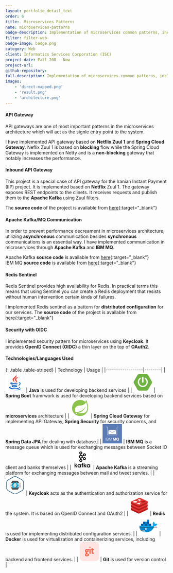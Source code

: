 ```yaml
---
layout: portfolio_detail_text
order: 6
title:  Microservices Patterns
name: microservices-patterns
badge-description: Implementation of microservices common patterns, including API gateway, async communication, redis sentinel, and security through OCID.
filter: filter-web
badge-image: badge.png
category: Web
client: Informatics Services Corporation (ISC)
project-date: Fall 208 - Now
project-url:
github-repository:
full-description: Implementation of microservices common patterns, including API gateway, async communication, redis sentinel, and security through OCID.
images:
    - 'direct-mapped.png'
    - 'result.png'
    - 'architecture.png'
---
```

#### API Gateway
API gateways are one of most important patterns in the microservices architecture which will act as the signle entry point to the system.

I have implemented API gateway based on **Netflix Zuul 1** and **Spring Cloud Gateway**. Neflix Zuul 1 is based on **blocking** flow while the Spring Cloud Gateway is implemented on Netty and is a **non-blocking** gateway that notably increases the performance.
#### Inbound API Gateway
This project is a special case of API gateway for the Iranian Instant Payment (IIP) project. It is implemented based on **Netflix** Zuul 1. The gateway exposes REST endpoints to the clinets. It receives requests and publish them to the **Apache Kafka** using Zuul filters. 

The **source code** of the project is available from [here](https://github.com/abradat/inbound-gateway){:target="_blank"}
#### Apache Kafka/MQ Communication
In order to prevent performance decreament in microservices architecture, utilizing **asynchronous** communication besides **synchronous** communications is an essential way. I have implemented communication in microservices through **Apache Kafka** and **IBM MQ**.

Apache Kafka **source code** is available from [here](https://github.com/Abradat/microservice-kafka-messaging){:target="_blank"}  
IBM MQ **source code** is available from [here](https://github.com/Abradat/microservice-mq-messaging){:target="_blank"}
#### Redis Sentinel
Redis Sentinel provides high availability for Redis. In practical terms this means that using Sentinel you can create a Redis deployment that resists without human intervention certain kinds of failures.

I implemented Redis sentinel as a pattern for **distributed configuration** for our services. The **source code** of the project is available from [here](https://github.com/abradat/redis-sentinel){:target="_blank"}
#### Security with OIDC
I implemented security pattern for microservices using **Keycloak**. It provides **OpenID Connect (OIDC)** a thin layer on the top of **OAuth2**.

#### Technologies/Languages Used

{: .table .table-striped}
| Technology | Usage |
|------------------|--------|
| <img src="/assets/img/portfolio/technologies/java.png" width="60" height="60"> | **Java** is used for developing backend services |
| <img src="/assets/img/portfolio/technologies/spring-boot.png" width="60" height="60"> | **Spring Boot** framrwork is used for developing backend services based on **microservices** architecture |
| <img src="/assets/img/portfolio/technologies/spring.png" width="60" height="60"> | **Spring Cloud Gateway** for implementing API Gateway, **Spring Security** for security concerns, and **Spring Data JPA** for dealing with database.|
| <img src="/assets/img/portfolio/technologies/ibm-mq.png" width="60" height="60"> | **IBM MQ** is a message queue which is used for exchanging messages between Socket IO client and banks themselves |
| <img src="/assets/img/portfolio/technologies/kafka.png" width="60" height="60"> | **Apache Kafka** is a streaming platform for exchanging messages between mail and tweet servies. |
| <img src="/assets/img/portfolio/technologies/keycloak.png" width="60" height="60"> | **Keycloak** acts as the authentication and authorization service for the system. It is based on OpenID Connect and OAuth2 |
| <img src="/assets/img/portfolio/technologies/redis.png" width="60" height="60"> | **Redis** is used for implementing distributed configuration services. |
| <img src="/assets/img/portfolio/technologies/docker.png" width="60" height="60"> | **Docker** is used for virtualization and containerizing services, including backend and frontend services. |
| <img src="/assets/img/portfolio/technologies/git.png" width="60" height="60"> | **Git** is used for version control |
